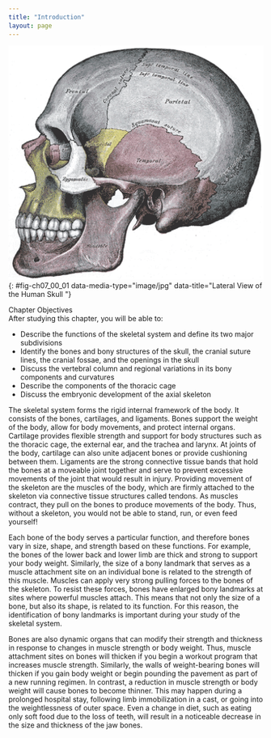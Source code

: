 ```yaml
---
title: "Introduction"
layout: page
---
```



<?cnx.eoc class="summary" title="Chapter Review"?>

<?cnx.eoc class="interactive-exercise" title="Interactive Link Questions"?>

<?cnx.eoc class="multiple-choice" title="Review Questions" ?>

<?cnx.eoc class="free-response" title="Critical Thinking Questions"?>

<?cnx.eoc class=&#8221;references&#8221; title=&#8221;References&#8221;?>

 ![This image shows a side view of the human skull. The major parts of the cell are labeled.](../resources/700_Lateral_View_of_Skull-01.jpg){: #fig-ch07_00_01 data-media-type="image/jpg" data-title="Lateral View of the Human Skull "}

<div data-type="note" id="eip-807" class="chapter-objectives" markdown="1">
<div data-type="title">
Chapter Objectives
</div>
After studying this chapter, you will be able to:

* Describe the functions of the skeletal system and define its two major subdivisions
* Identify the bones and bony structures of the skull, the cranial suture lines, the cranial fossae, and the openings in the skull
* Discuss the vertebral column and regional variations in its bony components and curvatures
* Describe the components of the thoracic cage
* Discuss the embryonic development of the axial skeleton

</div>

The skeletal system forms the rigid internal framework of the body. It consists of the bones, cartilages, and ligaments. Bones support the weight of the body, allow for body movements, and protect internal organs. Cartilage provides flexible strength and support for body structures such as the thoracic cage, the external ear, and the trachea and larynx. At joints of the body, cartilage can also unite adjacent bones or provide cushioning between them. Ligaments are the strong connective tissue bands that hold the bones at a moveable joint together and serve to prevent excessive movements of the joint that would result in injury. Providing movement of the skeleton are the muscles of the body, which are firmly attached to the skeleton via connective tissue structures called tendons. As muscles contract, they pull on the bones to produce movements of the body. Thus, without a skeleton, you would not be able to stand, run, or even feed yourself!

Each bone of the body serves a particular function, and therefore bones vary in size, shape, and strength based on these functions. For example, the bones of the lower back and lower limb are thick and strong to support your body weight. Similarly, the size of a bony landmark that serves as a muscle attachment site on an individual bone is related to the strength of this muscle. Muscles can apply very strong pulling forces to the bones of the skeleton. To resist these forces, bones have enlarged bony landmarks at sites where powerful muscles attach. This means that not only the size of a bone, but also its shape, is related to its function. For this reason, the identification of bony landmarks is important during your study of the skeletal system.

Bones are also dynamic organs that can modify their strength and thickness in response to changes in muscle strength or body weight. Thus, muscle attachment sites on bones will thicken if you begin a workout program that increases muscle strength. Similarly, the walls of weight-bearing bones will thicken if you gain body weight or begin pounding the pavement as part of a new running regimen. In contrast, a reduction in muscle strength or body weight will cause bones to become thinner. This may happen during a prolonged hospital stay, following limb immobilization in a cast, or going into the weightlessness of outer space. Even a change in diet, such as eating only soft food due to the loss of teeth, will result in a noticeable decrease in the size and thickness of the jaw bones.

